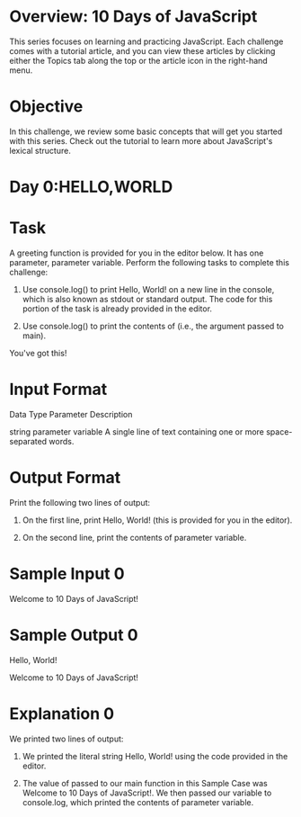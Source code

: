 # Overview: 10 Days of JavaScript
This series focuses on learning and practicing JavaScript. Each challenge comes with a tutorial article, and you can view these articles by clicking either the Topics tab along the top or the article icon in the right-hand menu.

# Objective

In this challenge, we review some basic concepts that will get you started with this series. Check out the tutorial to learn more about JavaScript's lexical structure.


# Day 0:HELLO,WORLD

# Task

A greeting function is provided for you in the editor below. It has one parameter, parameter variable. Perform the following tasks to complete this challenge:


1. Use console.log() to print Hello, World! on a new line in the console, which is also known as stdout or standard output. The code for this portion of the task is already provided in the editor.


2. Use console.log() to print the contents of  (i.e., the argument passed to main).


You've got this!

# Input Format

Data Type	            Parameter	                  Description

string	              parameter variable	        A single line of text containing one or more space-separated words.
    

# Output Format

Print the following two lines of output:

1. On the first line, print Hello, World! (this is provided for you in the editor).

2. On the second line, print the contents of parameter variable.

# Sample Input 0

Welcome to 10 Days of JavaScript!

# Sample Output 0

Hello, World!

Welcome to 10 Days of JavaScript!

# Explanation 0

We printed two lines of output:

1. We printed the literal string Hello, World! using the code provided in the editor.

2. The value of  passed to our main function in this Sample Case was Welcome to 10 Days of JavaScript!. We then passed our variable to console.log, which printed the contents of parameter variable.
